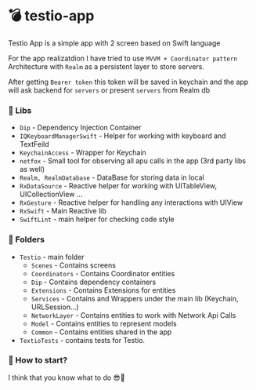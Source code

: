 # 💣 testio-app
Testio App is a simple app with 2 screen based on Swift language

For the app realizatdion I have tried to use `MVVM + Coordinator pattern` Architecture with `Realm` as a persistent layer to store servers.

After getting `Bearer token` this token will be saved in keychain and the app will ask backend for `servers` or present `servers` from Realm db

### 🧰 Libs
- `Dip` - Dependency Injection Container
- `IQKeyboardManagerSwift` - Helper for working with keyboard and TextFeild
- `KeychainAccess` - Wrapper for Keychain
- `netfox` - Small tool for observing all apu calls in the app (3rd party libs as well)
- `Realm, RealmDatabase` - DataBase for storing data in local
- `RxDataSource` - Reactive helper for working with UITableView, UICollectionView ...
- `RxGesture` - Reactive helper for handling any interactions with UIView
- `RxSwift` - Main Reactive lib
- `SwiftLint` - main helper for checking code style

### 🤤 Folders
- `Testio` - main folder
    - `Scenes` - Contains screens
    - `Coordinators` - Contains Coordinator entities
    - `Dip` - Contains dependency containers
    - `Extensions` - Contains Extensions for entities
    - `Services` -  Contains and Wrappers under the main lib (Keychain, URLSession...)
    - `NetworkLayer` - Contains entities to work with Network Api Calls
    - `Model` - Contains entities to represent models
    - `Common` - Contains entities shared in the app
- `TextioTests` - contains tests for Testio.

### 🧐 How to start? 
I think that you know what to do 😎🤩
